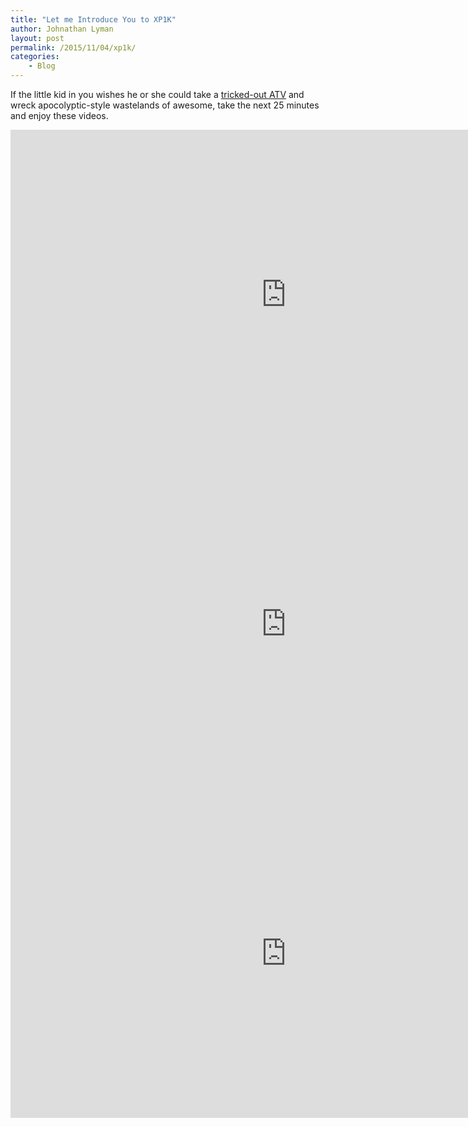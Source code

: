 ```yaml
---
title: "Let me Introduce You to XP1K"
author: Johnathan Lyman
layout: post
permalink: /2015/11/04/xp1k/
categories:
    - Blog
---
```


If the little kid in you wishes he or she could take a [tricked-out ATV](http://truckyeah.jalopnik.com/your-next-epic-off-road-video-turbocharged-atv-vs-ind-1737821473) and wreck apocolyptic-style wastelands of awesome, take the next 25 minutes and enjoy these videos.

<iframe class="youtube-player" type="text/html" width="882" height="527" src="https://www.youtube.com/embed/rEbfteUIkYU?version=3&amp;rel=1&amp;fs=1&amp;autohide=2&amp;showsearch=0&amp;showinfo=1&amp;iv_load_policy=1&amp;wmode=transparent" frameborder="0" allowfullscreen="true"></iframe>

<iframe class="youtube-player" type="text/html" width="882" height="527" src="https://www.youtube.com/embed/jxTvMaJBT3c?version=3&amp;rel=1&amp;fs=1&amp;autohide=2&amp;showsearch=0&amp;showinfo=1&amp;iv_load_policy=1&amp;wmode=transparent" frameborder="0" allowfullscreen="true"></iframe>

<iframe class="youtube-player" type="text/html" width="882" height="527" src="https://www.youtube.com/embed/jxTvMaJBT3c?version=3&amp;rel=1&amp;fs=1&amp;autohide=2&amp;showsearch=0&amp;showinfo=1&amp;iv_load_policy=1&amp;wmode=transparent" frameborder="0" allowfullscreen="true"></iframe>

